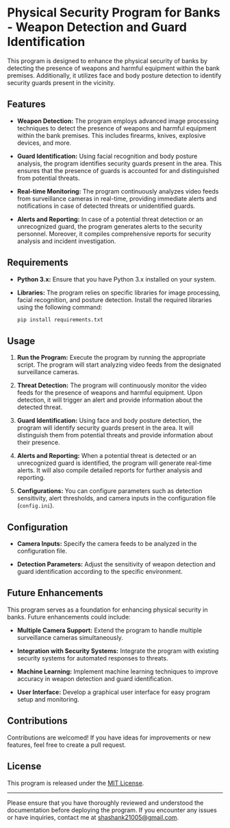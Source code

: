 # Physical Security Program for Banks - Weapon Detection and Guard Identification

This program is designed to enhance the physical security of banks by detecting the presence of weapons and harmful equipment within the bank premises. Additionally, it utilizes face and body posture detection to identify security guards present in the vicinity.

## Features

- **Weapon Detection:** The program employs advanced image processing techniques to detect the presence of weapons and harmful equipment within the bank premises. This includes firearms, knives, explosive devices, and more.

- **Guard Identification:** Using facial recognition and body posture analysis, the program identifies security guards present in the area. This ensures that the presence of guards is accounted for and distinguished from potential threats.

- **Real-time Monitoring:** The program continuously analyzes video feeds from surveillance cameras in real-time, providing immediate alerts and notifications in case of detected threats or unidentified guards.

- **Alerts and Reporting:** In case of a potential threat detection or an unrecognized guard, the program generates alerts to the security personnel. Moreover, it compiles comprehensive reports for security analysis and incident investigation.

## Requirements

- **Python 3.x:** Ensure that you have Python 3.x installed on your system.

- **Libraries:** The program relies on specific libraries for image processing, facial recognition, and posture detection. Install the required libraries using the following command:

  ```bash
  pip install requirements.txt
  ```

## Usage

1. **Run the Program:** Execute the program by running the appropriate script. The program will start analyzing video feeds from the designated surveillance cameras.

2. **Threat Detection:** The program will continuously monitor the video feeds for the presence of weapons and harmful equipment. Upon detection, it will trigger an alert and provide information about the detected threat.

3. **Guard Identification:** Using face and body posture detection, the program will identify security guards present in the area. It will distinguish them from potential threats and provide information about their presence.

4. **Alerts and Reporting:** When a potential threat is detected or an unrecognized guard is identified, the program will generate real-time alerts. It will also compile detailed reports for further analysis and reporting.

5. **Configurations:** You can configure parameters such as detection sensitivity, alert thresholds, and camera inputs in the configuration file (`config.ini`).

## Configuration

- **Camera Inputs:** Specify the camera feeds to be analyzed in the configuration file.

- **Detection Parameters:** Adjust the sensitivity of weapon detection and guard identification according to the specific environment.

## Future Enhancements

This program serves as a foundation for enhancing physical security in banks. Future enhancements could include:

- **Multiple Camera Support:** Extend the program to handle multiple surveillance cameras simultaneously.

- **Integration with Security Systems:** Integrate the program with existing security systems for automated responses to threats.

- **Machine Learning:** Implement machine learning techniques to improve accuracy in weapon detection and guard identification.

- **User Interface:** Develop a graphical user interface for easy program setup and monitoring.

## Contributions

Contributions are welcomed! If you have ideas for improvements or new features, feel free to create a pull request.

## License

This program is released under the [MIT License](LICENSE).

---

Please ensure that you have thoroughly reviewed and understood the documentation before deploying the program. If you encounter any issues or have inquiries, contact me at [shashank21005@gmail.com](mailto:shashank21005@gmail.com).
